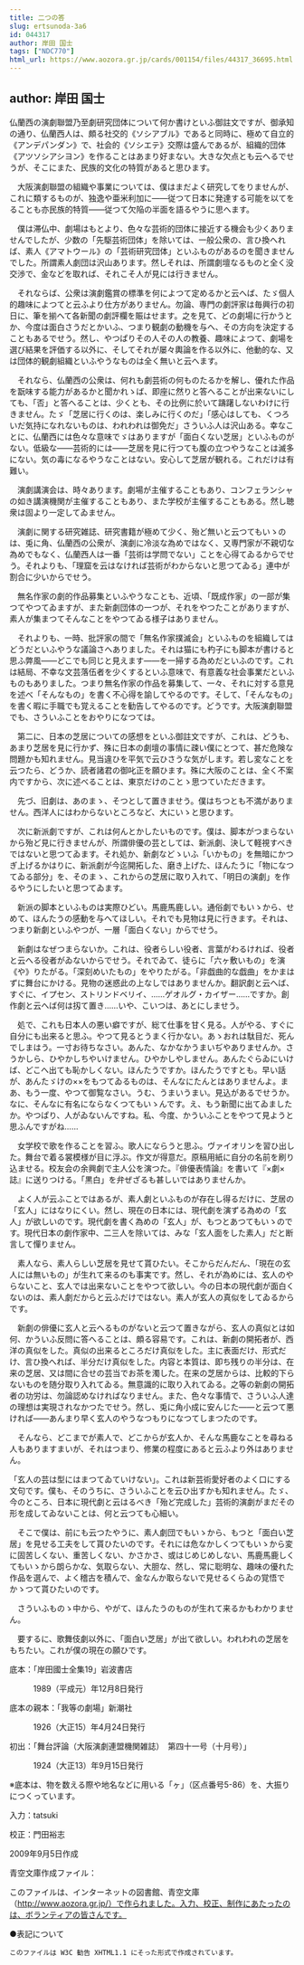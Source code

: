 ```yaml
---
title: 二つの答
slug: ertsunoda-3a6
id: 044317
author: 岸田 国士
tags: ["NDC770"]
html_url: https://www.aozora.gr.jp/cards/001154/files/44317_36695.html
---
```


## author: 岸田 国士

仏蘭西の演劇聯盟乃至劇研究団体について何か書けといふ御註文ですが、御承知の通り、仏蘭西人は、頗る社交的《ソシアブル》であると同時に、極めて自立的《アンデパンダン》で、社会的《ソシエテ》交際は盛んであるが、組織的団体《アツソシアシヨン》を作ることはあまり好まない。大きな欠点とも云へるでせうが、そこにまた、民族的文化の特質があると思ひます。

　大阪演劇聯盟の組織や事業については、僕はまだよく研究してをりませんが、これに類するものが、独逸や亜米利加に――従つて日本に発達する可能を以てをることも亦民族的特質――従つて欠陥の半面を語るやうに思へます。

　僕は滞仏中、劇場はもとより、色々な芸術的団体に接近する機会も少くありませんでしたが、少数の「先駆芸術団体」を除いては、一般公衆の、言ひ換へれば、素人《アマトウール》の「芸術研究団体」といふものがあるのを聞きませんでした。所謂素人劇団は沢山あります。然しそれは、所謂劇壇なるものと全く没交渉で、金などを取れば、それこそ人が見には行きません。

　それならば、公衆は演劇鑑賞の標準を何によつて定めるかと云へば、たゞ個人的趣味によつてと云ふより仕方がありません。勿論、専門の劇評家は毎興行の初日に、筆を揃へて各新聞の劇評欄を賑はせます。之を見て、どの劇場に行かうとか、今度は面白さうだとかいふ、つまり観劇の動機を与へ、その方向を決定することもあるでせう。然し、やつぱりその人その人の教養、趣味によつて、劇場を選び結果を評価する以外に、そしてそれが屡々輿論を作る以外に、他動的な、又は団体的観劇組織といふやうなものは全く無いと云へます。

　それなら、仏蘭西の公衆は、何れも劇芸術の何ものたるかを解し、優れた作品を翫味する能力があるかと聞かれゝば、即座に然りと答へることが出来ないにしても、「否」と答へることは、少くとも、その比例に於いて躊躇しないわけに行きません。たゞ「芝居に行くのは、楽しみに行くのだ」「感心はしても、くつろいだ気持になれないものは、われわれは御免だ」さういふ人は沢山ある。幸なことに、仏蘭西には色々な意味でゞはありますが「面白くない芝居」といふものがない。低級な――芸術的には――芝居を見に行つても腹の立つやうなことは滅多にない。気の毒になるやうなことはない。安心して芝居が観れる。これだけは有難い。



　演劇講演会は、時々あります。劇場が主催することもあり、コンフェランシャの如き講演機関が主催することもあり、また学校が主催することもある。然し聴衆は固より一定してゐません。

　演劇に関する研究雑誌、研究書籍が極めて少く、殆ど無いと云つてもいゝのは、兎に角、仏蘭西の公衆が、演劇に冷淡な為めではなく、又専門家が不親切な為めでもなく、仏蘭西人は一番「芸術は学問でない」ことを心得てゐるからでせう。それよりも、「理窟を云はなければ芸術がわからないと思つてゐる」連中が割合に少いからでせう。

　無名作家の劇的作品募集といふやうなことも、近頃、「既成作家」の一部が集つてやつてゐますが、また新劇団体の一つが、それをやつたことがありますが、素人が集まつてそんなことをやつてゐる様子はありません。

　それよりも、一時、批評家の間で「無名作家撲滅会」といふものを組織してはどうだといふやうな議論さへありました。それは猫にも杓子にも脚本が書けると思ふ弊風――どこでも同じと見えます――を一掃する為めだといふのです。これは結局、不幸な文芸落伍者を少くするといふ意味で、有意義な社会事業だといふものもありました。つまり無名作家の作品を募集して、一々、それに対する意見を述べ「そんなもの」を書く不心得を諭してやるのです。そして、「そんなもの」を書く暇に手職でも覚えることを勧告してやるのです。どうです。大阪演劇聯盟でも、さういふことをおやりになつては。



　第二に、日本の芝居についての感想をといふ御註文ですが、これは、どうも、あまり芝居を見に行かず、殊に日本の劇壇の事情に疎い僕にとつて、甚だ危険な問題かも知れません。見当違ひを平気で云ひさうな気がします。若し変なことを云つたら、どうか、読者諸君の御叱正を願ひます。殊に大阪のことは、全く不案内ですから、次に述べることは、東京だけのことゝ思つていただきます。

　先づ、旧劇は、あのまゝ、そつとして置きませう。僕はちつとも不満がありません。西洋人にはわからないところなど、大にいゝと思ひます。

　次に新派劇ですが、これは何んとかしたいものです。僕は、脚本がつまらないから殆ど見に行きませんが、所謂俳優の芸としては、新派劇、決して軽視すべきではないと思つてゐます。それ処か、新劇などゝいふ「いかもの」を無暗にかつぎ上げるかはりに、新派劇が今迄開拓した、磨き上げた、ほんたうに「物になつてゐる部分」を、そのまゝ、これからの芝居に取り入れて、「明日の演劇」を作るやうにしたいと思つてゐます。

　新派の脚本といふものは実際ひどい。馬鹿馬鹿しい。通俗劇でもいゝから、せめて、ほんたうの感動を与へてほしい。それでも見物は見に行きます。それは、つまり新劇といふやつが、一層「面白くない」からでせう。

　新劇はなぜつまらないか。これは、役者らしい役者、言葉がわるければ、役者と云へる役者がゐないからでせう。それでゐて、徒らに「六ヶ敷いもの」を演《や》りたがる。「深刻めいたもの」をやりたがる。「非戯曲的な戯曲」をかまはずに舞台にかける。見物の迷惑此の上なしではありませんか。翻訳劇と云へば、すぐに、イプセン、ストリンドベリイ、……ゲオルグ・カイザー……ですか。創作劇と云へば何は扨て置き……いや、こいつは、あとにしませう。

　処で、これも日本人の悪い癖ですが、総て仕事を甘く見る。人がやる、すぐに自分にも出来ると思ふ。やつて見るとうまく行かない。あゝおれは駄目だ、死んでしまはう。一寸お待ちなさい。あんた、なかなかうまいぢやありませんか。さうかしら、ひやかしちやいけません。ひやかしやしません。あんたぐらゐにいけば、どこへ出ても恥かしくない。ほんたうですか。ほんたうですとも。早い話が、あんたゞけの××をもつてゐるものは、そんなにたんとはありませんよ。まあ、もう一度、やつて御覧なさい。うむ、うまいうまい。見込があるでせうか。なに、そんなに有名にならなくつてもいゝんです。え、もう新聞に出てゐましたか。やつぱり、人がゐないんですね。私、今度、かういふことをやつて見ようと思ふんですがね……

　女学校で歌を作ることを習ふ。歌人にならうと思ふ。ヴァイオリンを習ひ出した。舞台で着る裳模様が目に浮ぶ。作文が得意だ。原稿用紙に自分の名前を刷り込ませる。校友会の余興劇で主人公を演つた。『俳優表情論』を書いて『×劇×誌』に送りつける。「黒白」を弁ぜざるも甚しいではありませんか。

　よく人が云ふことではあるが、素人劇といふものが存在し得るだけに、芝居の「玄人」にはなりにくい。然し、現在の日本には、現代劇を演ずる為めの「玄人」が欲しいのです。現代劇を書く為めの「玄人」が、もつとあつてもいゝのです。現代日本の劇作家中、二三人を除いては、みな「玄人面をした素人」だと断言して憚りません。

　素人なら、素人らしい芝居を見せて貰ひたい。そこからだんだん、「現在の玄人には無いもの」が生れて来るのも事実です。然し、それが為めには、玄人のやらないこと、玄人では出来ないことをやつて欲しい。今の日本の現代劇が面白くないのは、素人劇だからと云ふだけではない。素人が玄人の真似をしてゐるからです。

　新劇の俳優に玄人と云へるものがないと云つて置きながら、玄人の真似とは如何、かういふ反問に答へることは、頗る容易です。これは、新劇の開拓者が、西洋の真似をした。真似の出来るところだけ真似をした。主に表面だけ、形式だけ、言ひ換へれば、半分だけ真似をした。内容と本質は、即ち残りの半分は、在来の芝居、又は間に合せの芸当でお茶を濁した。在来の芝居からは、比較的下らないものを随分取り入れてゐる。無意識的に取り入れてゐる。之等の新劇の開拓者の功労は、勿論認めなければなりません。また、色々な事情で、さういふ人達の理想は実現されなかつたでせう。然し、兎に角小成に安んじた――と云つて悪ければ――あんまり早く玄人のやうなつもりになつてしまつたのです。

　そんなら、どこまでが素人で、どこからが玄人か、そんな馬鹿なことを尋ねる人もありますまいが、それはつまり、修業の程度にあると云ふより外はありません。

「玄人の芸は型にはまつてゐていけない」。これは新芸術愛好者のよく口にする文句です。僕も、そのうちに、さういふことを云ひ出すかも知れません。たゞ、今のところ、日本に現代劇と云はるべき「殆ど完成した」芸術的演劇がまだその形を成してゐないことは、何と云つても心細い。

　そこで僕は、前にも云つたやうに、素人劇団でもいゝから、もつと「面白い芝居」を見せる工夫をして貰ひたいのです。それには危なかしくつてもいゝから変に固苦しくない、重苦しくない、かさかさ、或はじめじめしない、馬鹿馬鹿しくてもいゝから朗らかな、気取らない、大胆な、然し、常に聡明な、趣味の優れた作品を選んで、よく稽古を積んで、金なんか取らないで見せるくらゐの覚悟でかゝつて貰ひたいのです。

　さういふものゝ中から、やがて、ほんたうのものが生れて来るかもわかりません。

　要するに、歌舞伎劇以外に、「面白い芝居」が出て欲しい。われわれの芝居をもちたい。これが僕の現在の願ひです。













底本：「岸田國士全集19」岩波書店


　　　1989（平成元）年12月8日発行

底本の親本：「我等の劇場」新潮社

　　　1926（大正15）年4月24日発行

初出：「舞台評論（大阪演劇連盟機関雑誌）　第四十一号（十月号）」

　　　1924（大正13）年9月15日発行

※底本は、物を数える際や地名などに用いる「ヶ」（区点番号5-86）を、大振りにつくっています。

入力：tatsuki

校正：門田裕志

2009年9月5日作成

青空文庫作成ファイル：

このファイルは、インターネットの図書館、青空文庫（http://www.aozora.gr.jp/）で作られました。入力、校正、制作にあたったのは、ボランティアの皆さんです。











●表記について


	このファイルは W3C 勧告 XHTML1.1 にそった形式で作成されています。